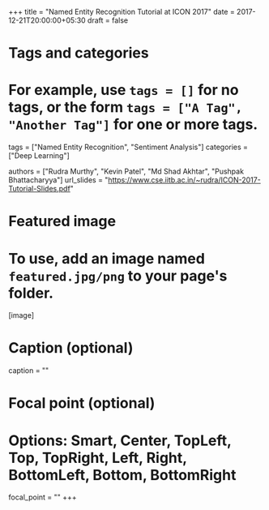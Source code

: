 +++
title = "Named Entity Recognition Tutorial at ICON 2017"
date = 2017-12-21T20:00:00+05:30
draft = false

# Tags and categories
# For example, use `tags = []` for no tags, or the form `tags = ["A Tag", "Another Tag"]` for one or more tags.
tags = ["Named Entity Recognition", "Sentiment Analysis"]
categories = ["Deep Learning"]

authors = ["Rudra Murthy", "Kevin Patel", "Md Shad Akhtar", "Pushpak Bhattacharyya"]
url_slides = "https://www.cse.iitb.ac.in/~rudra/ICON-2017-Tutorial-Slides.pdf"

# Featured image
# To use, add an image named `featured.jpg/png` to your page's folder. 
[image]
  # Caption (optional)
  caption = ""

  # Focal point (optional)
  # Options: Smart, Center, TopLeft, Top, TopRight, Left, Right, BottomLeft, Bottom, BottomRight
  focal_point = ""
+++

